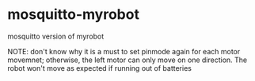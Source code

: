 # mosquitto-myrobot
mosquitto version of myrobot

NOTE:
don't know why it is a must to set pinmode again for each motor movemnet; otherwise, the left motor can only move on one direction.
The robot won't move as expected if running out of batteries
